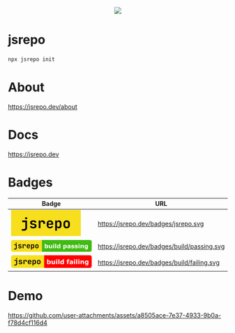 <p align="center">
  <img src="https://github.com/user-attachments/assets/0b947e63-7783-4682-a061-fe7608de5e41">
</p>

# jsrepo


```bash
npx jsrepo init
```

# About
https://jsrepo.dev/about

# Docs
https://jsrepo.dev

# Badges

| Badge                                                   | URL                                         |
| ------------------------------------------------------- | ------------------------------------------- |
| ![jsrepo](./sites/docs/static/badges/jsrepo.svg)        | https://jsrepo.dev/badges/jsrepo.svg        |
| ![jsrepo](./sites/docs/static/badges/build/passing.svg) | https://jsrepo.dev/badges/build/passing.svg |
| ![jsrepo](./sites/docs/static/badges/build/failing.svg) | https://jsrepo.dev/badges/build/failing.svg |

# Demo

https://github.com/user-attachments/assets/a8505ace-7e37-4933-9b0a-f78d4cf116d4
